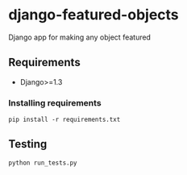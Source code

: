 django-featured-objects
=======================

Django app for making any object featured 

## Requirements

* Django>=1.3

### Installing requirements

    pip install -r requirements.txt

## Testing

    python run_tests.py
